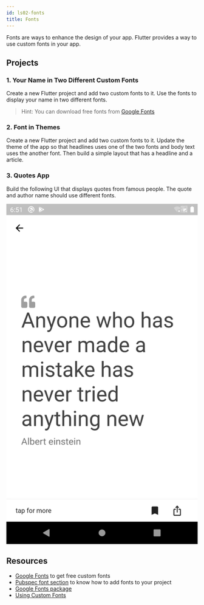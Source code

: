 ```yaml
---
id: ls02-fonts
title: Fonts
---
```


Fonts are ways to enhance the design of your app. Flutter provides a way to use custom fonts in your app.

## Projects

### 1. Your Name in Two Different Custom Fonts

Create a new Flutter project and add two custom fonts to it. Use the fonts to display your name in two different fonts.

> Hint: You can download free fonts from [Google Fonts](https://fonts.google.com)

### 2. Font in Themes

Create a new Flutter project and add two custom fonts to it. Update the theme of the app so that headlines uses one of the two fonts and body text uses the another font. Then build a simple layout that has a headline and a article.

### 3. Quotes App

Build the following UI that displays quotes from famous people. The quote and author name should use different fonts.

![Quotes UI](/images/ch08-ls02-pr03.png)

## Resources

- [Google Fonts](https://fonts.google.com/) to get free custom fonts
- [Pubspec font section](https://docs.flutter.dev/cookbook/design/fonts#2-declare-the-font-in-the-pubspec) to know how to add fonts to your project
- [Google Fonts package](https://pub.dev/packages/google_fonts)
- [Using Custom Fonts](https://docs.flutter.dev/cookbook/design/fonts)